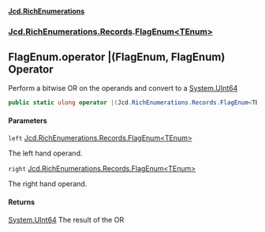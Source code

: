 #### [Jcd.RichEnumerations](index.md 'index')
### [Jcd.RichEnumerations.Records](Jcd.RichEnumerations.Records.md 'Jcd.RichEnumerations.Records').[FlagEnum&lt;TEnum&gt;](FlagEnum_TEnum_.md 'Jcd.RichEnumerations.Records.FlagEnum<TEnum>')

## FlagEnum<TEnum>.operator |(FlagEnum<TEnum>, FlagEnum<TEnum>) Operator

Perform a bitwise OR on the operands and convert to a [System.UInt64](https://docs.microsoft.com/en-us/dotnet/api/System.UInt64 'System.UInt64')

```csharp
public static ulong operator |(Jcd.RichEnumerations.Records.FlagEnum<TEnum> left, Jcd.RichEnumerations.Records.FlagEnum<TEnum> right);
```
#### Parameters

<a name='Jcd.RichEnumerations.Records.FlagEnum_TEnum_.op_BitwiseOr(Jcd.RichEnumerations.Records.FlagEnum_TEnum_,Jcd.RichEnumerations.Records.FlagEnum_TEnum_).left'></a>

`left` [Jcd.RichEnumerations.Records.FlagEnum&lt;](FlagEnum_TEnum_.md 'Jcd.RichEnumerations.Records.FlagEnum<TEnum>')[TEnum](FlagEnum_TEnum_.md#Jcd.RichEnumerations.Records.FlagEnum_TEnum_.TEnum 'Jcd.RichEnumerations.Records.FlagEnum<TEnum>.TEnum')[&gt;](FlagEnum_TEnum_.md 'Jcd.RichEnumerations.Records.FlagEnum<TEnum>')

The left hand operand.

<a name='Jcd.RichEnumerations.Records.FlagEnum_TEnum_.op_BitwiseOr(Jcd.RichEnumerations.Records.FlagEnum_TEnum_,Jcd.RichEnumerations.Records.FlagEnum_TEnum_).right'></a>

`right` [Jcd.RichEnumerations.Records.FlagEnum&lt;](FlagEnum_TEnum_.md 'Jcd.RichEnumerations.Records.FlagEnum<TEnum>')[TEnum](FlagEnum_TEnum_.md#Jcd.RichEnumerations.Records.FlagEnum_TEnum_.TEnum 'Jcd.RichEnumerations.Records.FlagEnum<TEnum>.TEnum')[&gt;](FlagEnum_TEnum_.md 'Jcd.RichEnumerations.Records.FlagEnum<TEnum>')

The right hand operand.

#### Returns

[System.UInt64](https://docs.microsoft.com/en-us/dotnet/api/System.UInt64 'System.UInt64')
The result of the OR